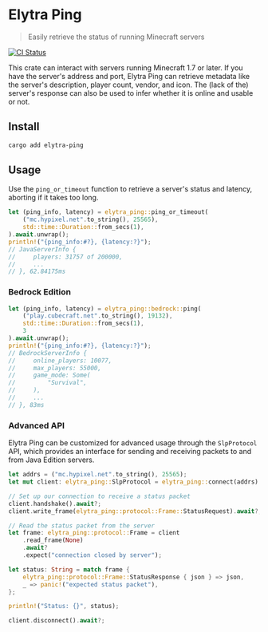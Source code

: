 # Elytra Ping

> Easily retrieve the status of running Minecraft servers

[![CI Status](https://github.com/doinkythederp/elytra-ping/actions/workflows/build.yml/badge.svg)](https://github.com/doinkythederp/elytra-ping/actions/workflows/build.yml)

This crate can interact with servers running Minecraft 1.7 or later. If you have the server's address and port, Elytra Ping can retrieve metadata like the server's description, player count, vendor, and icon. The (lack of the) server's response can also be used to infer whether it is online and usable or not.

## Install

```sh
cargo add elytra-ping
```

## Usage

Use the `ping_or_timeout` function to retrieve a server's status and latency, aborting if it takes too long.

```rs
let (ping_info, latency) = elytra_ping::ping_or_timeout(
    ("mc.hypixel.net".to_string(), 25565),
    std::time::Duration::from_secs(1),
).await.unwrap();
println!("{ping_info:#?}, {latency:?}");
// JavaServerInfo {
//     players: 31757 of 200000,
//     ...
// }, 62.84175ms
```

### Bedrock Edition

```rs
let (ping_info, latency) = elytra_ping::bedrock::ping(
    ("play.cubecraft.net".to_string(), 19132),
    std::time::Duration::from_secs(1),
    3
).await.unwrap();
println!("{ping_info:#?}, {latency:?}");
// BedrockServerInfo {
//     online_players: 10077,
//     max_players: 55000,
//     game_mode: Some(
//         "Survival",
//     ),
//     ...
// }, 83ms
```

### Advanced API

Elytra Ping can be customized for advanced usage through the `SlpProtocol` API, which provides an interface for sending and receiving packets to and from Java Edition servers.

```rs
let addrs = ("mc.hypixel.net".to_string(), 25565);
let mut client: elytra_ping::SlpProtocol = elytra_ping::connect(addrs).await?;

// Set up our connection to receive a status packet
client.handshake().await?;
client.write_frame(elytra_ping::protocol::Frame::StatusRequest).await?;

// Read the status packet from the server
let frame: elytra_ping::protocol::Frame = client
    .read_frame(None)
    .await?
    .expect("connection closed by server");

let status: String = match frame {
    elytra_ping::protocol::Frame::StatusResponse { json } => json,
    _ => panic!("expected status packet"),
};

println!("Status: {}", status);

client.disconnect().await?;
```
